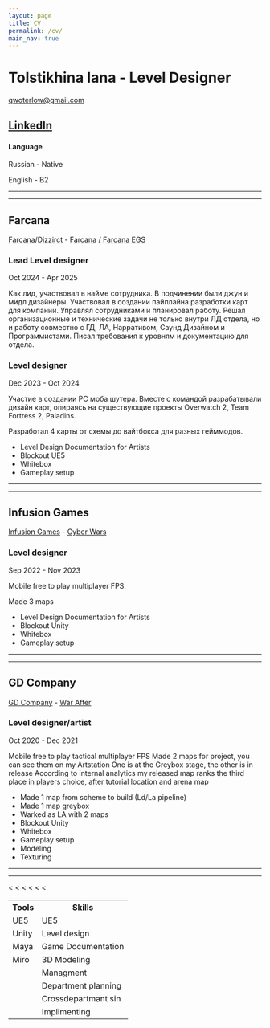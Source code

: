 ```yaml
---
layout: page
title: CV
permalink: /cv/
main_nav: true
---
```



<h1 id="headings">Tolstikhina Iana - Level Designer</h1>

qwoterlow@gmail.com

<h2> 

[LinkedIn](https://www.linkedin.com/in/ayrgedmar/) </h2>

<h4>Language</h4>

Russian - Native

English - B2


<hr>
<hr>

<h2>Farcana</h2>

[Farcana](https://www.linkedin.com/company/dizzaract/posts/?feedView=all)/[Dizzirct](https://www.dizzaract.com/) - [Farcana](https://www.farcana.com/) /
[Farcana EGS](https://store.epicgames.com/en-US/p/farcana-a75731)


<h3>Lead Level designer</h3>
Oct 2024 - Apr 2025

Как лид, участвовал в найме сотрудника. В подчинении были джун и мидл дизайнеры. Участвовал в создании пайплайна разработки карт для компании. Управлял сотрудниками и планировал работу. Решал организационные и технические задачи не только внутри ЛД отдела, но и работу совместно с ГД, ЛА, Нарративом, Саунд Дизайном и Программистами. Писал требования к уровням и документацию для отдела.

<h3>Level designer</h3>
Dec 2023 - Oct 2024

Участие в создании PC моба шутера.
Вместе с командой разрабатывали дизайн карт, опираясь на существующие проекты Overwatch 2, Team
Fortress 2, Paladins.

Разработал 4 карты от схемы до вайтбокса для разных гейммодов.

<ul> 
<li>Level Design Documentation for Artists</li>
<li>Blockout UE5</li>
<li>Whitebox</li>
<li>Gameplay setup</li>
</ul>


<hr>
<hr>

<h2>Infusion Games</h2>

[Infusion Games](https://infusion.games/) - [Cyber Wars](https://infusion.games/#cyber)
<h3>Level designer </h3>
Sep 2022 - Nov 2023

Mobile free to play multiplayer FPS.

Made 3 maps

<ul> 
<li>Level Design Documentation for Artists</li>
<li>Blockout Unity</li>
<li>Whitebox</li>
<li>Gameplay setup</li>
</ul>

<hr>
<hr>
<h2>GD Company</h2>

[GD Company](https://www.linkedin.com/company/gdcompany/) - [War After](https://play.google.com/store/apps/details?id=com.gdcompany.modernshooter.warfareops)

<h3>Level designer/artist</h3>
Oct 2020 - Dec 2021

Mobile free to play tactical multiplayer FPS
Made 2 maps for project, you can see them on my Artstation
One is at the Greybox stage, the other is in release
According to internal analytics my released map ranks the third place in players choice, after tutorial location and arena map

<ul> 
<li>Made 1 map from scheme to build (Ld/La pipeline)</li>
<li>Made 1 map greybox</li>
<li>Warked as LA with 2 maps</li>
<li>Blockout Unity</li>
<li>Whitebox</li>
<li>Gameplay setup</li>
<li>Modeling</li>
<li>Texturing</li>
</ul>

<hr>
<hr>

<table cellspacing="2" cellpadding="2">
  <tr>
    <th>Tools</th><th>Skills</th>
  </tr>
  <tr>
    <td>UE5</td><td>UE5</td>
  </tr>
  <tr class="even">
    <td>Unity</td><td>Level design</td>
  </tr>
  <tr>
    <<td>Maya</td><td>Game Documentation</td>
  </tr>
   <tr>
    <<td>Miro</td><td>3D Modeling</td>
  </tr>
   <tr>
    <<td></td><td>Managment</td>
  </tr>
   <tr>
    <<td></td><td>Department planning</td>
  </tr>
   <tr>
    <<td></td><td>Crossdepartmant sin</td>
  </tr>
   <tr>
    <<td></td><td>Implimenting</td>
  </tr>
</table>
</div>
